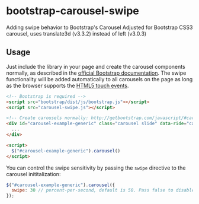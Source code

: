 bootstrap-carousel-swipe
========================

Adding swipe behavior to Bootstrap's Carousel
Adjusted for Bootstrap CSS3 carousel, uses translate3d (v3.3.2) instead of left (v3.0.3)

## Usage

Just include the library in your page and create the carousel components
normally, as described in the [official Bootstrap documentation](http://getbootstrap.com/javascript/#carousel).
The swipe functionality will be added automatically to all carousels on the page as
long as the browser supports the [HTML5 touch events](http://www.html5rocks.com/en/mobile/touch/).

```html
<!-- Bootstrap is required -->
<script src="bootstrap/dist/js/bootstrap.js"></script>
<script src="carousel-swipe.js"></script>

<!-- Create carousels normally: http://getbootstrap.com/javascript/#carousel -->
<div id="carousel-example-generic" class="carousel slide" data-ride="carousel">
  ...
</div>

<script>
  $("#carousel-example-generic").carousel()
</script>
```

You can control the swipe sensitivity by passing the `swipe` directive to the carousel
inititalization:

```javascript
$("#carousel-example-generic").carousel({
  swipe: 30 // percent-per-second, default is 50. Pass false to disable swipe
});
```


